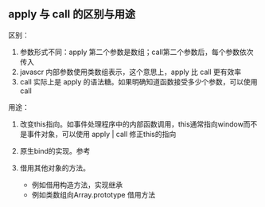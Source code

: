 
## apply 与 call 的区别与用途
区别：
1. 参数形式不同：apply 第二个参数是数组；call第二个参数后，每个参数依次传入
2. javascr 内部参数使用类数组表示，这个意思上，apply 比 call 更有效率
3. call 实际上是 apply 的语法糖。如果明确知道函数接受多少个参数，可以使用call


用途：
1. 改变this指向。如事件处理程序中的内部函数调用，this通常指向window而不是事件对象，可以使用 apply | call 修正this的指向

2. 原生bind的实现。参考

3. 借用其他对象的方法。
    * 例如借用构造方法，实现继承
    * 例如类数组向Array.prototype 借用方法



